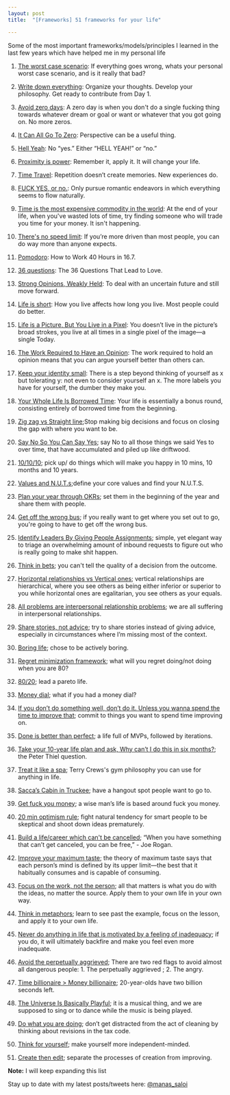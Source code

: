 ```yaml
---
layout: post
title:  "[Frameworks] 51 frameworks for your life"

---
```


Some of the most important frameworks/models/principles I learned in the last few years which have helped me in my personal life

1. [The worst case scenario](https://medium.com/desk-of-van-schneider/the-worst-case-scenario-52a348012a35#.dz3gegowc): If everything goes wrong, whats your personal worst case scenario, and is it really that bad?

2. [Write down everything](https://byrslf.co/write-down-everything-a811df6db771): Organize your thoughts. Develop your philosophy. Get ready to contribute from Day 1.

3. [Avoid zero days](https://www.reddit.com/r/getdisciplined/comments/1q96b5/i_just_dont_care_about_myself/cdah4af/): A zero day is when you don't do a single fucking thing towards whatever dream or goal or want or whatever that you got going on. No more zeros.

4. [It Can All Go To Zero](https://feld.com/archives/2018/01/can-go-zero.html): Perspective can be a useful thing.

5. [Hell Yeah](https://sivers.org/hellyeah): No “yes.” Either “HELL YEAH!” or “no.”

6. [Proximity is power](https://blog.producthunt.com/tony-robbins-the-best-advice-i-ve-ever-been-given-32e57b4b6902): Remember it, apply it. It will change your life.

7. [Time Travel](https://medium.com/@bchesky/how-to-time-travel-b604096d5ed0#.hq4ojr4ci): Repetition doesn’t create memories. New experiences do.

8. [FUCK YES, or no.](https://www.quora.com/What-is-the-best-dating-advice-you-have-ever-been-given): Only pursue romantic endeavors in which everything seems to flow naturally.

9. [Time is the most expensive commodity in the world](https://www.quora.com/What-is-the-best-thing-your-teacher-ever-told-you/answer/Daniel-Kaplan): At the end of your life, when you've wasted lots of time, try finding someone who will trade you time for your money. It isn't happening.

10. [There's no speed limit](https://sivers.org/kimo): If you’re more driven than most people, you can do way more than anyone expects.

11. [Pomodoro](https://stories.buffer.com/how-to-work-40-hours-in-16-7-the-simple-technique-that-gave-me-my-life-back-8f98ec011862#.2b0zaqhiw): How to Work 40 Hours in 16.7.

12. [36 questions](https://www.nytimes.com/2015/01/11/style/36-questions-that-lead-to-love.html): The 36 Questions That Lead to Love.

13. [Strong Opinions, Weakly Held](https://bobsutton.typepad.com/my_weblog/2006/07/strong_opinions.html): To deal with an uncertain future and still move forward.

14. [Life is short](http://www.paulgraham.com/vb.html): How you live affects how long you live. Most people could do better.

15. [Life is a Picture, But You Live in a Pixel](https://waitbutwhy.com/2013/11/life-is-picture-but-you-live-in-pixel.html): You doesn’t live in the picture’s broad strokes, you live at all times in a single pixel of the image—a single Today.

16. [The Work Required to Have an Opinion](https://fs.blog/2013/04/the-work-required-to-have-an-opinion/): The work required to hold an opinion means that you can argue yourself better than others can.

17. [Keep your identity small](http://www.paulgraham.com/identity.html): There is a step beyond thinking of yourself as x but tolerating y: not even to consider yourself an x. The more labels you have for yourself, the dumber they make you.

18. [Your Whole Life Is Borrowed Time](https://www.raptitude.com/2018/08/your-whole-life-is-borrowed-time/): Your life is essentially a bonus round, consisting entirely of borrowed time from the beginning.

19. [Zig zag vs Straight line](https://www.quora.com/At-age-25-would-you-pursue-a-good-paying-corporate-job-that-makes-you-unhappy-or-a-hobby-that-makes-you-happy-but-has-no-guarantee-to-pay-the-bills-What-would-you-advise/answer/Oliver-Emberton);Stop making big decisions and focus on closing the gap with where you want to be.

20. [Say No So You Can Say Yes](https://zenhabits.net/say-yes/); say No to all those things we said Yes to over time, that have accumulated and piled up like driftwood.

21. [10/10/10](https://manassaloi.com/2020/01/01/getting-shit-done-happiness.html); pick up/ do things which will make you happy in 10 mins, 10 months and 10 years.

22. [Values and N.U.T.s](https://www.artofmanliness.com/articles/30-days-to-a-better-man-day-1-define-your-core-values/);define your core values and find your N.U.T.S.

23. [Plan your year through OKRs](https://manassaloi.com/2020/01/15/personal-OKRs-2020.html); set them in the beginning of the year and share them with people.

24. [Get off the wrong bus](https://seths.blog/2018/08/the-wrong-bus/); if you really want to get where you set out to go, you're going to have to get off the wrong bus.

25. [Identify Leaders By Giving People Assignments](https://feld.com/archives/2014/12/identify-leaders-giving-people-assignments.html); simple, yet elegant way to triage an overwhelming amount of inbound requests to figure out who is really going to make shit happen.

26. [Think in bets](https://www.oaktreecapital.com/docs/default-source/memos/you-bet.pdf); you can't tell the quality of a decision from the outcome.

27. [Horizontal relationships vs Vertical ones](https://www.goodreads.com/book/show/43306206-the-courage-to-be-disliked); vertical relationships are hierarchical, where you see others as being either inferior or superior to you while horizontal ones are egalitarian, you see others as your equals.

28. [All problems are interpersonal relationship problems](https://www.goodreads.com/book/show/43306206-the-courage-to-be-disliked); we are all suffering in interpersonal relationships.

29. [Share stories, not advice](https://lethain.com/share-stories-not-advice/); try to share stories instead of giving advice, especially in circumstances where I’m missing most of the context.

30. [Boring life](https://medium.com/@micah/the-boring-life-88a1146b0b35#.hz4w3cyax); chose to be actively boring.

31. [Regret minimization framework](https://awealthofcommonsense.com/2016/10/the-jeff-bezos-regret-minimization-framework/); what will you regret doing/not doing when you are 80?

32. [80/20](https://manassaloi.com/2020/03/31/80-20.html); lead a pareto life.

33. [Money dial](https://www.iwillteachyoutoberich.com/blog/money-dials/); what if you had a money dial?

34. [If you don’t do something well, don’t do it. Unless you wanna spend the time to improve that](https://tim.blog/triple-h-on-the-tim-ferriss-show-transcript/); commit to things you want to spend time improving on.

35. [Done is better than perfect](https://medium.com/swlh/the-7-most-powerful-mindsets-that-will-set-you-up-for-rapid-long-term-success-e5ef89819cb2); a life full of MVPs, followed by iterations.

36. [Take your 10-year life plan and ask, Why can’t I do this in six months?](https://www.cnbc.com/2017/02/10/heres-what-billionaire-peter-thiel-wishes-hed-known-in-his-20s.html); the Peter Thiel question.

37. [Treat it like a spa](https://www.reddit.com/r/Fitness/comments/2u6hoi/in_the_recent_ama_with_terry_crews_someone_asked/); Terry Crews's gym philosophy you can use for anything in life.

38. [Sacca’s Cabin in Truckee](https://www.allencheng.com/tools-of-titans-summary-tim-ferriss/); have a hangout spot people want to go to.

39. [Get fuck you money](https://thedeepdish.org/fuck-you-money/); a wise man’s life is based around fuck you money.

40. [20 min optimism rule](https://www.forbes.com/sites/antoinegara/2020/05/19/the-dont-worry-make-money-strategy-trouncing-the-stock-market-by-30-percentage-points/#68c8639e2028); fight natural tendency for smart people to be skeptical and shoot down ideas prematurely.

41. [Build a life/career which can't be cancelled](https://www.nytimes.com/2020/05/25/opinion/joe-rogan-spotify-podcast.html); “When you have something that can’t get canceled, you can be free,” - Joe Rogan.

42. [Improve your maximum taste](https://www.theatlantic.com/ideas/archive/2020/05/commencement-address-too-honest-have-been-delivered-person/611572/); the theory of maximum taste says that each person’s mind is defined by its upper limit—the best that it habitually consumes and is capable of consuming.

43. [Focus on the work, not the person](https://sive.rs/you-not-them); all that matters is what you do with the ideas, no matter the source. Apply them to your own life in your own way.

44. [Think in metaphors](https://sive.rs/metaphor); learn to see past the example, focus on the lesson, and apply it to your own life.

45. [Never do anything in life that is motivated by a feeling of inadequacy](https://manassaloi.com/2020/12/21/inadequacy.html); if you do, it will ultimately backfire and make you feel even more inadequate.

46. [Avoid the perpetually aggrieved](https://www.lesswrong.com/posts/7hFeMWC6Y5eaSixbD/100-tips-for-a-better-life); There are two red flags to avoid almost all dangerous people: 1. The perpetually aggrieved ; 2. The angry.

47. [Time billionaire > Money billionaire](https://twitter.com/blakeir/status/1333184163957137408); 20-year-olds have two billion seconds left.

48. [The Universe Is Basically Playful](https://www.youtube.com/watch?app=desktop&ab_channel=Her86m2&v=zcuy-XDyG_I); it is a musical thing, and we are supposed to sing or to dance while the music is being played.

49. [Do what you are doing](https://www.raptitude.com/2019/11/do-what-youre-doing/); don’t get distracted from the act of cleaning by thinking about revisions in the tax code.

50. [Think for yourself](http://paulgraham.com/think.html); make yourself more independent-minded.

51. [Create then edit](https://kk.org/thetechnium/68-bits-of-unsolicited-advice/); separate the processes of creation from improving.

**Note:** I will keep expanding this list

Stay up to date with my latest posts/tweets here: [@manas_saloi](http://twitter.com/manas_saloi)
